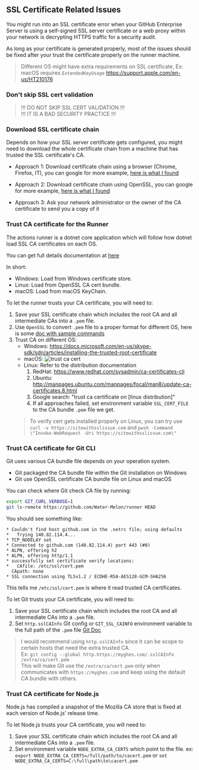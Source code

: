 ## SSL Certificate Related Issues

You might run into an SSL certificate error when your GitHub Enterprise Server is using a self-signed SSL server certificate or a web proxy within your network is decrypting HTTPS traffic for a security audit.

As long as your certificate is generated properly, most of the issues should be fixed after your trust the certificate properly on the runner machine.

> Different OS might have extra requirements on SSL certificate,
> Ex: macOS requires `ExtendedKeyUsage` https://support.apple.com/en-us/HT210176

### Don't skip SSL cert validation

> !!! DO NOT SKIP SSL CERT VALIDATION !!!  
> !!! IT IS A BAD SECURITY PRACTICE !!!  

### Download SSL certificate chain

Depends on how your SSL server certificate gets configured, you might need to download the whole certificate chain from a machine that has trusted the SSL certificate's CA.

- Approach 1: Download certificate chain using a browser (Chrome, Firefox, IT), you can google for more example, [here is what I found](https://medium.com/@menakajain/export-download-ssl-certificate-from-server-site-url-bcfc41ea46a2)

- Approach 2: Download certificate chain using OpenSSL, you can google for more example, [here is what I found](https://superuser.com/a/176721)

- Approach 3: Ask your network administrator or the owner of the CA certificate to send you a copy of it

### Trust CA certificate for the Runner

The actions runner is a dotnet core application which will follow how dotnet load SSL CA certificates on each OS.

You can get full details documentation at [here](https://docs.microsoft.com/en-us/dotnet/standard/security/cross-platform-cryptography#x509store)

In short:
- Windows: Load from Windows certificate store.
- Linux: Load from OpenSSL CA cert bundle.
- macOS: Load from macOS KeyChain.

To let the runner trusts your CA certificate, you will need to:
1. Save your SSL certificate chain which includes the root CA and all intermediate CAs into a `.pem` file.
2. Use `OpenSSL` to convert `.pem` file to a proper format for different OS, here is some [doc with sample commands](https://www.sslshopper.com/ssl-converter.html)
3. Trust CA on different OS:
    - Windows: https://docs.microsoft.com/en-us/skype-sdk/sdn/articles/installing-the-trusted-root-certificate
    - macOS: ![trust ca cert](./../res/macOStrustCA.gif)
    - Linux: Refer to the distribution documentation
      1. RedHat: https://www.redhat.com/sysadmin/ca-certificates-cli
      2. Ubuntu: http://manpages.ubuntu.com/manpages/focal/man8/update-ca-certificates.8.html
      3. Google search: "trust ca certificate on [linux distribution]"
      4. If all approaches failed, set environment variable `SSL_CERT_FILE` to the CA bundle `.pem` file we get.
    > To verify cert gets installed properly on Linux, you can try use `curl -v https://sitewithsslissue.com` and `pwsh -Command \"Invoke-WebRequest -Uri https://sitewithsslissue.com\"`

### Trust CA certificate for Git CLI

Git uses various CA bundle file depends on your operation system.
- Git packaged the CA bundle file within the Git installation on Windows
- Git use OpenSSL certificate CA bundle file on Linux and macOS

You can check where Git check CA file by running:
```bash
export GIT_CURL_VERBOSE=1
git ls-remote https://github.com/Water-Melon/runner HEAD
```

You should see something like:
```
* Couldn't find host github.com in the .netrc file; using defaults
*   Trying 140.82.114.4...
* TCP_NODELAY set
* Connected to github.com (140.82.114.4) port 443 (#0)
* ALPN, offering h2
* ALPN, offering http/1.1
* successfully set certificate verify locations:
*   CAfile: /etc/ssl/cert.pem
  CApath: none
* SSL connection using TLSv1.2 / ECDHE-RSA-AES128-GCM-SHA256
```
This tells me `/etc/ssl/cert.pem` is where it read trusted CA certificates.

To let Git trusts your CA certificate, you will need to:
1. Save your SSL certificate chain which includes the root CA and all intermediate CAs into a `.pem` file.
2. Set `http.sslCAInfo` Git config or `GIT_SSL_CAINFO` environment variable to the full path of the `.pem` file [Git Doc](https://git-scm.com/docs/git-config#Documentation/git-config.txt-httpsslCAInfo)
> I would recommend using `http.sslCAInfo` since it can be scope to certain hosts that need the extra trusted CA.  
> Ex: `git config --global http.https://myghes.com/.sslCAInfo /extra/ca/cert.pem`  
> This will make Git use the `/extra/ca/cert.pem` only when communicates with `https://myghes.com` and keep using the default CA bundle with others.

### Trust CA certificate for Node.js

Node.js has compiled a snapshot of the Mozilla CA store that is fixed at each version of Node.js' release time.

To let Node.js trusts your CA certificate, you will need to:
1. Save your SSL certificate chain which includes the root CA and all intermediate CAs into a `.pem` file.
2. Set environment variable `NODE_EXTRA_CA_CERTS` which point to the file. ex: `export NODE_EXTRA_CA_CERTS=/full/path/to/cacert.pem` or `set NODE_EXTRA_CA_CERTS=C:\full\path\to\cacert.pem`
